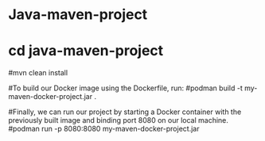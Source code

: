 # Java-maven-project
# cd java-maven-project
#mvn clean install

#To build our Docker image using the Dockerfile, run:
#podman build -t my-maven-docker-project.jar .

#Finally, we can run our project by starting a Docker container with the previously built image and binding port 8080 on our local machine.
#podman run -p 8080:8080 my-maven-docker-project.jar
